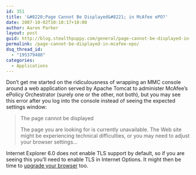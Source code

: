 ```yaml
---
id: 351
title: '&#8220;Page Cannot Be Displayed&#8221; in McAfee ePO?'
date: 2007-10-02T10:10:17+10:00
author: Aaron Parker
layout: post
guid: http://blog.stealthpuppy.com/general/page-cannot-be-displayed-in-mcafee-epo
permalink: /page-cannot-be-displayed-in-mcafee-epo/
dsq_thread_id:
  - "195379488"
categories:
  - Applications
---
```

Don&#8217;t get me started on the ridiculousness of wrapping an MMC console around a web application served by Apache Tomcat to administer McAfee&#8217;s ePolicy Orchestrator (surely one or the other, not both), but you may see this error after you log into the console instead of seeing the expected settings window:

> The page cannot be displayed
> 
> The page you are looking for is currently unavailable. The Web site might be experiencing technical difficulties, or you may need to adjust your browser settings&#8230;

Internet Explorer 6.0 does not enable TLS support by default, so if you are seeing this you&#8217;ll need to enable TLS in Internet Options. It might then be time to [upgrade your browser](http://www.microsoft.com/windows/products/winfamily/ie/default.mspx) too.